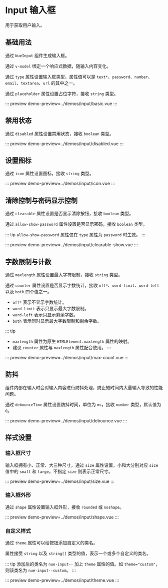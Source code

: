 # Input 输入框

用于获取用户输入。

## 基础用法

通过 `NueInput` 组件生成输入框。

通过 `v-model` 绑定一个响应式数据，随输入内容变化。

通过 `type` 属性设置输入框类型，属性值可以是 `text*`、`password`、`number`、`email`、`textarea`、`url` 的其中之一。

通过 `placeholder` 属性设置占位字符，接收 `string` 类型。

::: preview
demo-preview=../demos/input/basic.vue
:::

## 禁用状态

通过 `disabled` 属性设置禁用状态，接收 `boolean` 类型。

::: preview
demo-preview=../demos/input/disabled.vue
:::

## 设置图标

通过 `icon` 属性设置图标，接收 `string` 类型。

::: preview
demo-preview=../demos/input/icon.vue
:::

## 清除控制与密码显示控制

通过 `clearable` 属性设置是否显示清除按钮，接收 `boolean` 类型。

通过 `allow-show-password` 属性设置是否显示密码，接收 `boolean` 类型。

::: tip
`allow-show-password` 属性仅在 `type` 属性为 `password` 时生效。
:::

::: preview
demo-preview=../demos/input/clearable-show.vue
:::

## 字数限制与计数

通过 `maxlength` 属性设置最大字符限制，接收 `string` 类型。

通过 `counter` 属性设置是否显示字数统计，接收 `off*`、`word-limit`、`word-left` 以及 `both` 四个值之一。

- `off*` 表示不显示字数统计。
- `word-limit` 表示只显示最大字数限制。
- `word-left` 表示只显示剩余字数。
- `both` 表示同时显示最大字数限制和剩余字数。

::: tip

- `maxlength` 属性为原生 `HTMLElement.maxlength` 属性的映射。  
- 建议 `counter` 属性与 `maxlength` 属性配合使用。
:::

::: preview
demo-preview=../demos/input/max-count.vue
:::

## 防抖

组件内部在输入时会对输入内容进行防抖处理，防止短时间内大量输入导致的性能问题。

通过 `debounceTime` 属性设置防抖时间，单位为 `ms`，接收 `number` 类型，默认值为 `0`。

::: preview
demo-preview=../demos/input/debounce.vue
:::

## 样式设置

### 输入框尺寸

输入框拥有小、正常、大三种尺寸，通过 `size` 属性设置，小和大分别对应 `size` 值中的 `small` 和 `large`，不指定 `size` 则表示正常尺寸。

::: preview
demo-preview=../demos/input/size.vue
:::

### 输入框外形

通过 `shape` 属性设置输入框外形，接收 `rounded` 或 `noshape`。

::: preview
demo-preview=../demos/input/shape.vue
:::

### 自定义样式

通过 `theme` 属性可以给按钮添加自定义的类名。

属性接受 `string` 以及 `string[]` 类型的值，表示一个或多个自定义的类名。

::: tip
添加后的类名为 `nue-input--` 加上 `theme` 属性的值。如 `theme="custom"`，则该类名为 `nue-input--custom`。
:::

::: preview
demo-preview=../demos/input/theme.vue
:::
